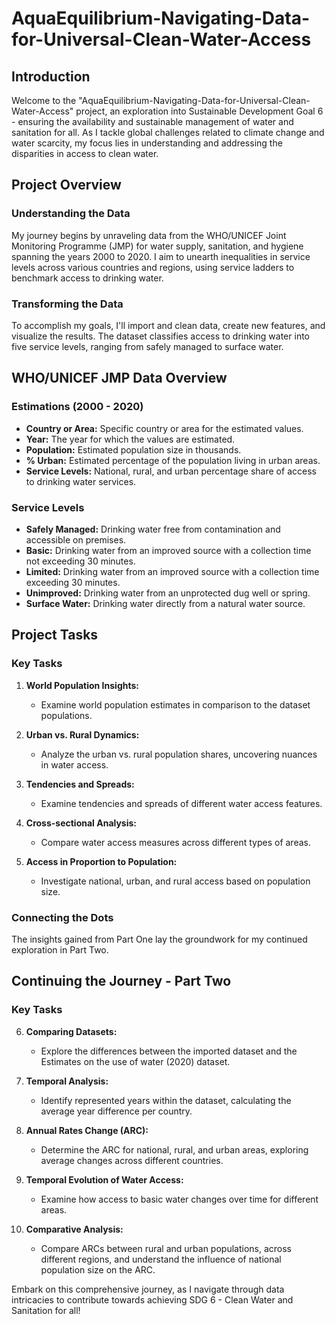 # AquaEquilibrium-Navigating-Data-for-Universal-Clean-Water-Access

## Introduction

Welcome to the "AquaEquilibrium-Navigating-Data-for-Universal-Clean-Water-Access" project, an exploration into Sustainable Development Goal 6 - ensuring the availability and sustainable management of water and sanitation for all. As I tackle global challenges related to climate change and water scarcity, my focus lies in understanding and addressing the disparities in access to clean water.

## Project Overview

### Understanding the Data

My journey begins by unraveling data from the WHO/UNICEF Joint Monitoring Programme (JMP) for water supply, sanitation, and hygiene spanning the years 2000 to 2020. I aim to unearth inequalities in service levels across various countries and regions, using service ladders to benchmark access to drinking water.

### Transforming the Data

To accomplish my goals, I'll import and clean data, create new features, and visualize the results. The dataset classifies access to drinking water into five service levels, ranging from safely managed to surface water.

## WHO/UNICEF JMP Data Overview

### Estimations (2000 - 2020)

- **Country or Area:** Specific country or area for the estimated values.
- **Year:** The year for which the values are estimated.
- **Population:** Estimated population size in thousands.
- **% Urban:** Estimated percentage of the population living in urban areas.
- **Service Levels:** National, rural, and urban percentage share of access to drinking water services.

### Service Levels

- **Safely Managed:** Drinking water free from contamination and accessible on premises.
- **Basic:** Drinking water from an improved source with a collection time not exceeding 30 minutes.
- **Limited:** Drinking water from an improved source with a collection time exceeding 30 minutes.
- **Unimproved:** Drinking water from an unprotected dug well or spring.
- **Surface Water:** Drinking water directly from a natural water source.

## Project Tasks

### Key Tasks

1. **World Population Insights:**
   - Examine world population estimates in comparison to the dataset populations.

2. **Urban vs. Rural Dynamics:**
   - Analyze the urban vs. rural population shares, uncovering nuances in water access.

3. **Tendencies and Spreads:**
   - Examine tendencies and spreads of different water access features.

4. **Cross-sectional Analysis:**
   - Compare water access measures across different types of areas.

5. **Access in Proportion to Population:**
   - Investigate national, urban, and rural access based on population size.

### Connecting the Dots

The insights gained from Part One lay the groundwork for my continued exploration in Part Two.

## Continuing the Journey - Part Two

### Key Tasks

6. **Comparing Datasets:**
   - Explore the differences between the imported dataset and the Estimates on the use of water (2020) dataset.

7. **Temporal Analysis:**
   - Identify represented years within the dataset, calculating the average year difference per country.

8. **Annual Rates Change (ARC):**
   - Determine the ARC for national, rural, and urban areas, exploring average changes across different countries.

9. **Temporal Evolution of Water Access:**
   - Examine how access to basic water changes over time for different areas.

10. **Comparative Analysis:**
    - Compare ARCs between rural and urban populations, across different regions, and understand the influence of national population size on the ARC.

Embark on this comprehensive journey, as I navigate through data intricacies to contribute towards achieving SDG 6 - Clean Water and Sanitation for all!
